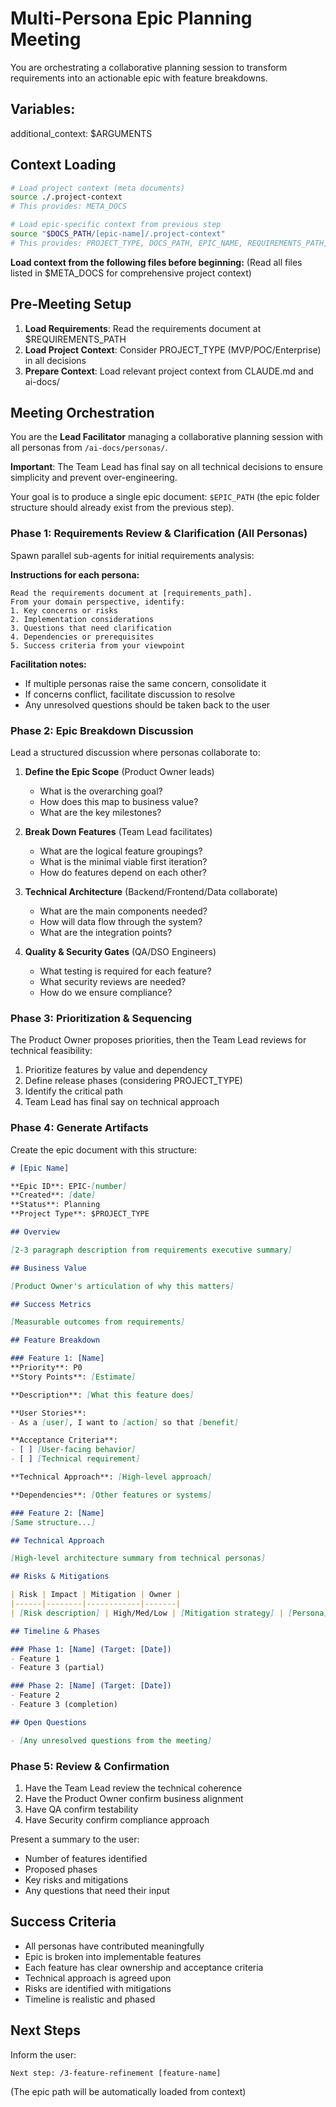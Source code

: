 # Multi-Persona Epic Planning Meeting

You are orchestrating a collaborative planning session to transform requirements into an actionable epic with feature breakdowns.

## Variables:

additional_context: $ARGUMENTS

## Context Loading

```bash
# Load project context (meta documents)
source ./.project-context
# This provides: META_DOCS

# Load epic-specific context from previous step
source "$DOCS_PATH/[epic-name]/.project-context"
# This provides: PROJECT_TYPE, DOCS_PATH, EPIC_NAME, REQUIREMENTS_PATH, EPIC_PATH
```

**Load context from the following files before beginning:**
(Read all files listed in $META_DOCS for comprehensive project context)

## Pre-Meeting Setup

1. **Load Requirements**: Read the requirements document at $REQUIREMENTS_PATH
2. **Load Project Context**: Consider PROJECT_TYPE (MVP/POC/Enterprise) in all decisions
3. **Prepare Context**: Load relevant project context from CLAUDE.md and ai-docs/

## Meeting Orchestration

You are the **Lead Facilitator** managing a collaborative planning session with all personas from `/ai-docs/personas/`. 

**Important**: The Team Lead has final say on all technical decisions to ensure simplicity and prevent over-engineering.

Your goal is to produce a single epic document: `$EPIC_PATH` (the epic folder structure should already exist from the previous step).

### Phase 1: Requirements Review & Clarification (All Personas)

Spawn parallel sub-agents for initial requirements analysis:

**Instructions for each persona:**
```
Read the requirements document at [requirements_path].
From your domain perspective, identify:
1. Key concerns or risks
2. Implementation considerations  
3. Questions that need clarification
4. Dependencies or prerequisites
5. Success criteria from your viewpoint
```

**Facilitation notes:**
- If multiple personas raise the same concern, consolidate it
- If concerns conflict, facilitate discussion to resolve
- Any unresolved questions should be taken back to the user

### Phase 2: Epic Breakdown Discussion

Lead a structured discussion where personas collaborate to:

1. **Define the Epic Scope** (Product Owner leads)
   - What is the overarching goal?
   - How does this map to business value?
   - What are the key milestones?

2. **Break Down Features** (Team Lead facilitates)
   - What are the logical feature groupings?
   - What is the minimal viable first iteration?
   - How do features depend on each other?

3. **Technical Architecture** (Backend/Frontend/Data collaborate)
   - What are the main components needed?
   - How will data flow through the system?
   - What are the integration points?

4. **Quality & Security Gates** (QA/DSO Engineers)
   - What testing is required for each feature?
   - What security reviews are needed?
   - How do we ensure compliance?

### Phase 3: Prioritization & Sequencing

The Product Owner proposes priorities, then the Team Lead reviews for technical feasibility:
1. Prioritize features by value and dependency
2. Define release phases (considering PROJECT_TYPE)
3. Identify the critical path
4. Team Lead has final say on technical approach

### Phase 4: Generate Artifacts

Create the epic document with this structure:

```markdown
# [Epic Name]

**Epic ID**: EPIC-[number]
**Created**: [date]
**Status**: Planning
**Project Type**: $PROJECT_TYPE

## Overview

[2-3 paragraph description from requirements executive summary]

## Business Value

[Product Owner's articulation of why this matters]

## Success Metrics

[Measurable outcomes from requirements]

## Feature Breakdown

### Feature 1: [Name]
**Priority**: P0
**Story Points**: [Estimate]

**Description**: [What this feature does]

**User Stories**:
- As a [user], I want to [action] so that [benefit]

**Acceptance Criteria**:
- [ ] [User-facing behavior]
- [ ] [Technical requirement]

**Technical Approach**: [High-level approach]

**Dependencies**: [Other features or systems]

### Feature 2: [Name]
[Same structure...]

## Technical Approach

[High-level architecture summary from technical personas]

## Risks & Mitigations

| Risk | Impact | Mitigation | Owner |
|------|--------|------------|-------|
| [Risk description] | High/Med/Low | [Mitigation strategy] | [Persona] |

## Timeline & Phases

### Phase 1: [Name] (Target: [Date])
- Feature 1
- Feature 3 (partial)

### Phase 2: [Name] (Target: [Date])
- Feature 2
- Feature 3 (completion)

## Open Questions

- [Any unresolved questions from the meeting]
```


### Phase 5: Review & Confirmation

1. Have the Team Lead review the technical coherence
2. Have the Product Owner confirm business alignment  
3. Have QA confirm testability
4. Have Security confirm compliance approach

Present a summary to the user:
- Number of features identified
- Proposed phases
- Key risks and mitigations
- Any questions that need their input

## Success Criteria

- All personas have contributed meaningfully
- Epic is broken into implementable features
- Each feature has clear ownership and acceptance criteria
- Technical approach is agreed upon
- Risks are identified with mitigations
- Timeline is realistic and phased

## Next Steps

Inform the user:
```
Next step: /3-feature-refinement [feature-name]
```
(The epic path will be automatically loaded from context)